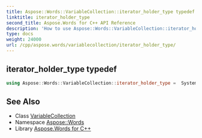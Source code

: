 ```yaml
---
title: Aspose::Words::VariableCollection::iterator_holder_type typedef
linktitle: iterator_holder_type
second_title: Aspose.Words for C++ API Reference
description: 'How to use Aspose::Words::VariableCollection::iterator_holder_type typedef of Aspose::Words::VariableCollection class in C++.'
type: docs
weight: 24000
url: /cpp/aspose.words/variablecollection/iterator_holder_type/
---
```

## iterator_holder_type typedef




```cpp
using Aspose::Words::VariableCollection::iterator_holder_type =  System::Collections::Generic::SortedList<System::String, System::String>
```

## See Also

* Class [VariableCollection](../)
* Namespace [Aspose::Words](../../)
* Library [Aspose.Words for C++](../../../)
